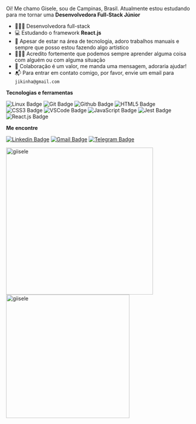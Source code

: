 Oi! Me chamo Gisele, sou de Campinas, Brasil. Atualmente estou estudando para me tornar uma **Desenvolvedora Full-Stack Júnior**

- 👩🏽‍💻 Desenvolvedora full-stack
- 💻 Estudando o framework **React.js**
- 🎨 Apesar de estar na área de tecnologia, adoro trabalhos manuais e sempre que posso estou fazendo algo artístico
- 👩🏽‍🎓 Acredito fortemente que podemos sempre aprender alguma coisa com alguém ou com alguma situação
- 💬 Colaboração é um valor, me manda uma mensagem, adoraria ajudar!
- 📬 Para entrar em contato comigo, por favor, envie um email para `jikinha@gmail.com` 

**Tecnologias e ferramentas**

![Linux Badge](https://img.shields.io/badge/-Linux-042423?style=flat-square&logo=linux&logoColor=white)
![Git Badge](https://img.shields.io/badge/-Git-042423?style=flat-square&logo=git&logoColor=white)
![Github Badge](https://img.shields.io/badge/-Github-042423?style=flat-square&logo=github&logoColor=white)
![HTML5 Badge](https://img.shields.io/badge/-HTML-042423?style=flat-square&logo=html5&logoColor=white)
![CSS3 Badge](https://img.shields.io/badge/-CSS-042423?style=flat-square&logo=css3&logoColor=white)
![VSCode Badge](https://img.shields.io/badge/-VSCode-042423?style=flat-square&logo=visual-studio-code&logoColor=white)
![JavaScript Badge](https://img.shields.io/badge/-JavaScript-042423?style=flat-square&logo=javascript&logoColor=white)
![Jest Badge](https://img.shields.io/badge/-Jest-042423?style=flat-square&logo=jest&logoColor=white)
![React.js Badge](https://img.shields.io/badge/-React-042423?style=flat-square&logo=react&logoColor=white)



**Me encontre**

[![Linkedin Badge](https://img.shields.io/badge/-LinkedIn-042423?style=flat-square&logo=Linkedin&logoColor=white&link=https://www.linkedin.com/in/giselecosta/)](https://www.linkedin.com/in/giselecosta/)
[![Gmail Badge](https://img.shields.io/badge/-Gmail-042423?style=flat-square&logo=Gmail&logoColor=white&link=mailto:jikinha@gmail.com)](mailto:jikinha@gmail.com)
[![Telegram Badge](https://img.shields.io/badge/-Telegram-042423?style=flat-square&logo=Telegram&logoColor=white&link=https://t.me/Giisele)](https://t.me/Giisele)


<a href="https://github.com/giisele">
  <img align="center" width="400px" src="https://github-readme-stats.vercel.app/api?username=giisele&show_icons=true&theme=dracula" alt="giisele" />
</a>

<a href="https://github.com/giisele">
  <img align="center" width="336px" src="https://github-readme-stats.vercel.app/api/top-langs/?username=giisele&layout=compact&theme=dracula" alt="giisele" />
</a>



<!--<img src="https://komarev.com/ghpvc/?username=giisele&label=views&color=0fa36b" align="left"/>-->
<!--
**giisele/giisele** is a ✨ _special_ ✨ repository because its `README.md` (this file) appears on your GitHub profile.

Here are some ideas to get you started:

- 🔭 I’m currently working on ...
- 🌱 I’m currently learning ...
- 👯 I’m looking to collaborate on ..
- 💬 Ask me about ...
- 📫 How to reach me: ...
- 😄 Pronouns: ...
- ⚡ Fun fact: ...-->
